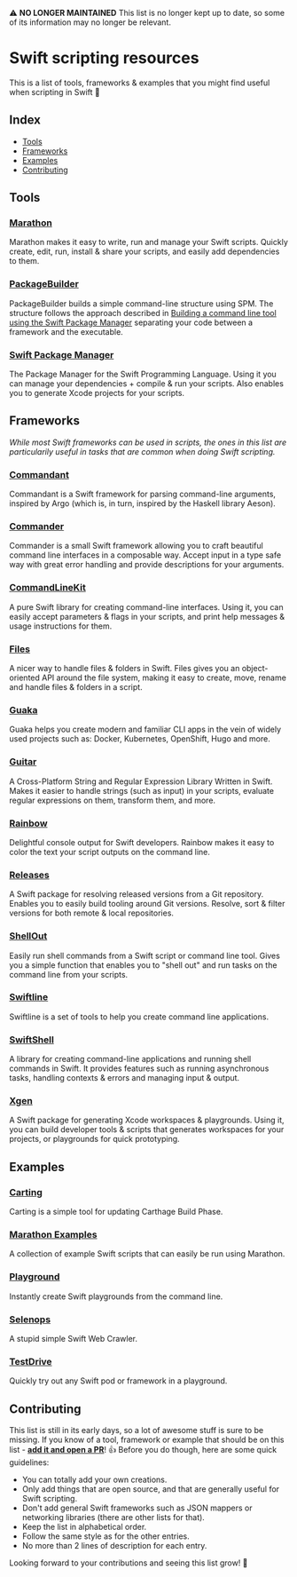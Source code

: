 ⚠️ **NO LONGER MAINTAINED** This list is no longer kept up to date, so some of its information may no longer be relevant.

# Swift scripting resources

This is a list of tools, frameworks & examples that you might find useful when scripting in Swift 🚀

## Index

- [Tools](#tools)
- [Frameworks](#frameworks)
- [Examples](#examples)
- [Contributing](#contributing)

## Tools

### [Marathon](https://github.com/johnsundell/marathon)

Marathon makes it easy to write, run and manage your Swift scripts. Quickly create, edit, run, install & share your scripts, and easily add dependencies to them.

### [PackageBuilder](https://github.com/pixyzehn/PackageBuilder)

PackageBuilder builds a simple command-line structure using SPM. The structure follows the approach described in [Building a command line tool using the Swift Package Manager](https://www.swiftbysundell.com/posts/building-a-command-line-tool-using-the-swift-package-manager) separating your code between a framework and the executable.

### [Swift Package Manager](https://github.com/apple/swift-package-manager)

The Package Manager for the Swift Programming Language. Using it you can manage your dependencies + compile & run your scripts. Also enables you to generate Xcode projects for your scripts.

## Frameworks

*While most Swift frameworks can be used in scripts, the ones in this list are particularily useful in tasks that are common when doing Swift scripting.*

### [Commandant](https://github.com/Carthage/Commandant)

Commandant is a Swift framework for parsing command-line arguments, inspired by Argo (which is, in turn, inspired by the Haskell library Aeson).

### [Commander](https://github.com/kylef/Commander)

Commander is a small Swift framework allowing you to craft beautiful command line interfaces in a composable way. Accept input in a type safe way with great error handling and provide descriptions for your arguments.

### [CommandLineKit](https://github.com/jatoben/CommandLine)

A pure Swift library for creating command-line interfaces. Using it, you can easily accept parameters & flags in your scripts, and print help messages & usage instructions for them.

### [Files](https://github.com/johnsundell/files)

A nicer way to handle files & folders in Swift. Files gives you an object-oriented API around the file system, making it easy to create, move, rename and handle files & folders in a script.

### [Guaka](https://github.com/oarrabi/Guaka)

Guaka helps you create modern and familiar CLI apps in the vein of widely used projects such as: Docker, Kubernetes, OpenShift, Hugo and more.

### [Guitar](https://github.com/artsabintsev/guitar)

A Cross-Platform String and Regular Expression Library Written in Swift. Makes it easier to handle strings (such as input) in your scripts, evaluate regular expressions on them, transform them, and more.

### [Rainbow](https://github.com/onevcat/Rainbow)

Delightful console output for Swift developers. Rainbow makes it easy to color the text your script outputs on the command line.

### [Releases](https://github.com/johnsundell/releases)

A Swift package for resolving released versions from a Git repository. Enables you to easily build tooling around Git versions. Resolve, sort & filter versions for both remote & local repositories.

### [ShellOut](https://github.com/johnsundell/shellout)

Easily run shell commands from a Swift script or command line tool. Gives you a simple function that enables you to "shell out" and run tasks on the command line from your scripts.

### [Swiftline](https://github.com/oarrabi/Swiftline)

Swiftline is a set of tools to help you create command line applications.

### [SwiftShell](https://github.com/kareman/SwiftShell)

A library for creating command-line applications and running shell commands in Swift. It provides features such as running asynchronous tasks, handling contexts & errors and managing input & output.

### [Xgen](https://github.com/johnsundell/xgen)

A Swift package for generating Xcode workspaces & playgrounds. Using it, you can build developer tools & scripts that generates workspaces for your projects, or playgrounds for quick prototyping.

## Examples

### [Carting](https://github.com/artemnovichkov/Carting)

Carting is a simple tool for updating Carthage Build Phase.

### [Marathon Examples](https://github.com/johnsundell/marathon-examples)

A collection of example Swift scripts that can easily be run using Marathon.

### [Playground](https://github.com/JohnSundell/Playground)

Instantly create Swift playgrounds from the command line.

### [Selenops](https://github.com/zntfdr/Selenops)

A stupid simple Swift Web Crawler.

### [TestDrive](https://github.com/johnsundell/testdrive)

Quickly try out any Swift pod or framework in a playground.

## Contributing

This list is still in its early days, so a lot of awesome stuff is sure to be missing. If you know of a tool, framework or example that should be on this list - [**add it and open a PR**](https://github.com/JohnSundell/SwiftScripting/edit/master/README.md)! 👍 Before you do though, here are some quick guidelines:

- You can totally add your own creations.
- Only add things that are open source, and that are generally useful for Swift scripting.
- Don't add general Swift frameworks such as JSON mappers or networking libraries (there are other lists for that).
- Keep the list in alphabetical order.
- Follow the same style as for the other entries.
- No more than 2 lines of description for each entry.

Looking forward to your contributions and seeing this list grow! 🎉
